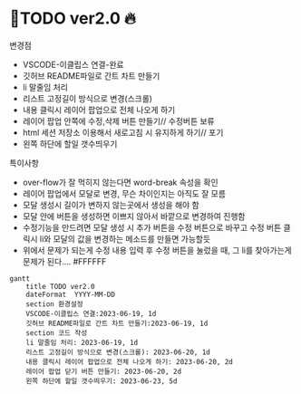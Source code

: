 # 📖TODO ver2.0 :fire:

변경점

- VSCODE-이클립스 연결-완료
- 깃허브 README파일로 간트 차트 만들기 
- li 말줄임 처리
- 리스트 고정길이 방식으로 변경(스크롤)
- 내용 클릭시 레이어 팝업으로 전체 나오게 하기
- 레이어 팝업 안쪽에 수정,삭제 버튼 만들기// 수정버튼 보류
- html 세션 저장소 이용해서 새로고침 시 유지하게 하기// 포기
- 왼쪽 하단에 할일 갯수띄우기

특이사항

- over-flow가 잘 먹히지 않는다면 word-break 속성을 확인
- 레이어 팝업에서 모달로 변경, 무슨 차이인지는 아직도 잘 모름
- 모달 생성시 길이가 변하지 않는곳에서 생성을 해야 함
- 모달 안에 버튼을 생성하면 이쁘지 않아서 바깥으로 변경하여 진행함
- 수정기능을 만드려면 모달 생성 시 추가 버튼을 수정 버튼으로 바꾸고 수정 버튼 클릭시 li와 모달의 값을 변경하는 메소드를 만들면 가능할듯
- 위에서 문제가 되는게 수정 내용 입력 후 수정 버튼을 눌렀을 때, 그 li를 찾아가는게 문제가 된다.... #FFFFFF

```mermaid
gantt
    title TODO ver2.0
    dateFormat  YYYY-MM-DD
    section 환경설정
    VSCODE-이클립스 연결:2023-06-19, 1d
    깃허브 README파일로 간트 차트 만들기:2023-06-19, 1d
    section 코드 작성
    li 말줄임 처리: 2023-06-19, 1d
    리스트 고정길이 방식으로 변경(스크롤): 2023-06-20, 1d
    내용 클릭시 레이어 팝업으로 전체 나오게 하기: 2023-06-20, 2d
    레이어 팝업 닫기 버튼 만들기: 2023-06-20, 2d
    왼쪽 하단에 할일 갯수띄우기: 2023-06-23, 5d
```
